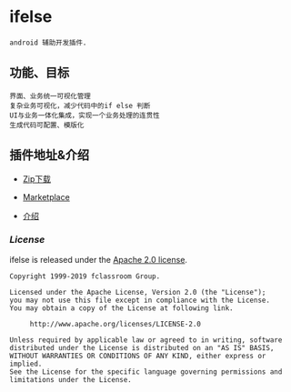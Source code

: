 # ifelse 
    android 辅助开发插件.
## 功能、目标
    界面、业务统一可视化管理
    复杂业务可视化，减少代码中的if else 判断
    UI与业务一体化集成，实现一个业务处理的连贯性
    生成代码可配置、模版化

## 插件地址&介绍

* [Zip下载](./ifelse.zip)

* [Marketplace](https://plugins.jetbrains.com/plugin/12094-ifelse)

* [介绍](./README_CN.md)


### *License*

ifelse is released under the [Apache 2.0 license](license.txt).

```
Copyright 1999-2019 fclassroom Group.

Licensed under the Apache License, Version 2.0 (the "License");
you may not use this file except in compliance with the License.
You may obtain a copy of the License at following link.

     http://www.apache.org/licenses/LICENSE-2.0

Unless required by applicable law or agreed to in writing, software
distributed under the License is distributed on an "AS IS" BASIS,
WITHOUT WARRANTIES OR CONDITIONS OF ANY KIND, either express or implied.
See the License for the specific language governing permissions and
limitations under the License.
```